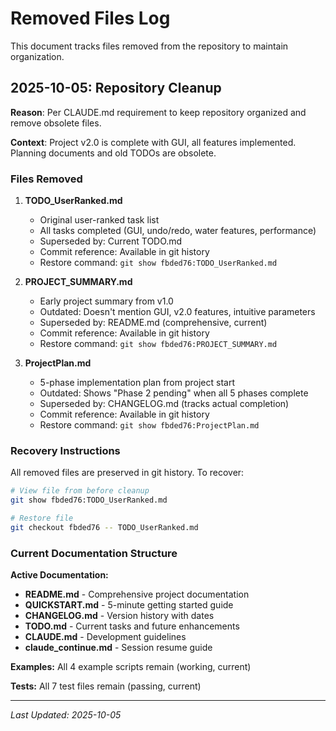# Removed Files Log

This document tracks files removed from the repository to maintain organization.

## 2025-10-05: Repository Cleanup

**Reason**: Per CLAUDE.md requirement to keep repository organized and remove obsolete files.

**Context**: Project v2.0 is complete with GUI, all features implemented. Planning documents and old TODOs are obsolete.

### Files Removed

1. **TODO_UserRanked.md**
   - Original user-ranked task list
   - All tasks completed (GUI, undo/redo, water features, performance)
   - Superseded by: Current TODO.md
   - Commit reference: Available in git history
   - Restore command: `git show fbded76:TODO_UserRanked.md`

2. **PROJECT_SUMMARY.md**
   - Early project summary from v1.0
   - Outdated: Doesn't mention GUI, v2.0 features, intuitive parameters
   - Superseded by: README.md (comprehensive, current)
   - Commit reference: Available in git history
   - Restore command: `git show fbded76:PROJECT_SUMMARY.md`

3. **ProjectPlan.md**
   - 5-phase implementation plan from project start
   - Outdated: Shows "Phase 2 pending" when all 5 phases complete
   - Superseded by: CHANGELOG.md (tracks actual completion)
   - Commit reference: Available in git history
   - Restore command: `git show fbded76:ProjectPlan.md`

### Recovery Instructions

All removed files are preserved in git history. To recover:

```bash
# View file from before cleanup
git show fbded76:TODO_UserRanked.md

# Restore file
git checkout fbded76 -- TODO_UserRanked.md
```

### Current Documentation Structure

**Active Documentation:**
- **README.md** - Comprehensive project documentation
- **QUICKSTART.md** - 5-minute getting started guide
- **CHANGELOG.md** - Version history with dates
- **TODO.md** - Current tasks and future enhancements
- **CLAUDE.md** - Development guidelines
- **claude_continue.md** - Session resume guide

**Examples:** All 4 example scripts remain (working, current)

**Tests:** All 7 test files remain (passing, current)

---

*Last Updated: 2025-10-05*
